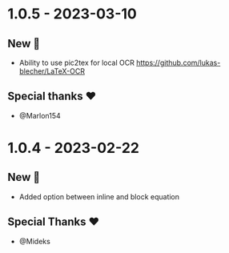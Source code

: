 # 1.0.5 - 2023-03-10
## New 🚀
- Ability to use pic2tex for local OCR https://github.com/lukas-blecher/LaTeX-OCR
## Special thanks ❤️
- @Marlon154
# 1.0.4 - 2023-02-22
## New 🚀
- Added option between inline and block equation

## Special Thanks ❤️
- @Mideks
